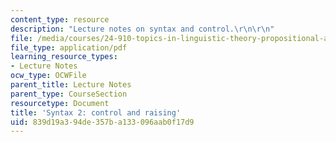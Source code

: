 ```yaml
---
content_type: resource
description: "Lecture notes on syntax and control.\r\n\r\n"
file: /media/courses/24-910-topics-in-linguistic-theory-propositional-attitudes-spring-2009/839d19a394de357ba133096aab0f17d9_MIT24_910s09_lec07_syntax.pdf
file_type: application/pdf
learning_resource_types:
- Lecture Notes
ocw_type: OCWFile
parent_title: Lecture Notes
parent_type: CourseSection
resourcetype: Document
title: 'Syntax 2: control and raising'
uid: 839d19a3-94de-357b-a133-096aab0f17d9
---
```

